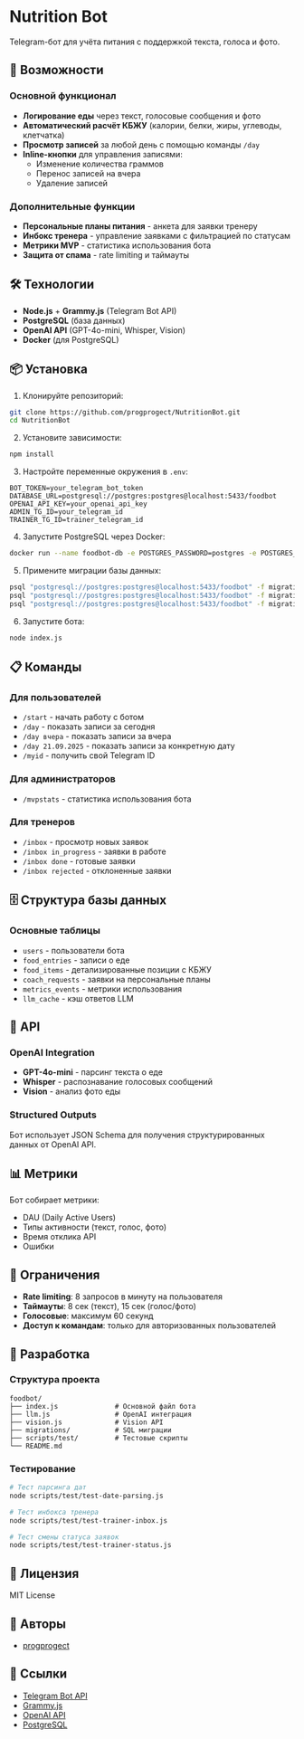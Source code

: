 # Nutrition Bot

Telegram-бот для учёта питания с поддержкой текста, голоса и фото.

## 🚀 Возможности

### Основной функционал
- **Логирование еды** через текст, голосовые сообщения и фото
- **Автоматический расчёт КБЖУ** (калории, белки, жиры, углеводы, клетчатка)
- **Просмотр записей** за любой день с помощью команды `/day`
- **Inline-кнопки** для управления записями:
  - Изменение количества граммов
  - Перенос записей на вчера
  - Удаление записей

### Дополнительные функции
- **Персональные планы питания** - анкета для заявки тренеру
- **Инбокс тренера** - управление заявками с фильтрацией по статусам
- **Метрики MVP** - статистика использования бота
- **Защита от спама** - rate limiting и таймауты

## 🛠 Технологии

- **Node.js** + **Grammy.js** (Telegram Bot API)
- **PostgreSQL** (база данных)
- **OpenAI API** (GPT-4o-mini, Whisper, Vision)
- **Docker** (для PostgreSQL)

## 📦 Установка

1. Клонируйте репозиторий:
```bash
git clone https://github.com/progprogect/NutritionBot.git
cd NutritionBot
```

2. Установите зависимости:
```bash
npm install
```

3. Настройте переменные окружения в `.env`:
```env
BOT_TOKEN=your_telegram_bot_token
DATABASE_URL=postgresql://postgres:postgres@localhost:5433/foodbot
OPENAI_API_KEY=your_openai_api_key
ADMIN_TG_ID=your_telegram_id
TRAINER_TG_ID=trainer_telegram_id
```

4. Запустите PostgreSQL через Docker:
```bash
docker run --name foodbot-db -e POSTGRES_PASSWORD=postgres -e POSTGRES_USER=postgres -e POSTGRES_DB=foodbot -p 5433:5432 -d postgres
```

5. Примените миграции базы данных:
```bash
psql "postgresql://postgres:postgres@localhost:5433/foodbot" -f migrations/2025-09-22-add-items-and-cache.sql
psql "postgresql://postgres:postgres@localhost:5433/foodbot" -f migrations/2025-09-22-metrics.sql
psql "postgresql://postgres:postgres@localhost:5433/foodbot" -f migrations/2025-09-22-coach-requests.sql
```

6. Запустите бота:
```bash
node index.js
```

## 📋 Команды

### Для пользователей
- `/start` - начать работу с ботом
- `/day` - показать записи за сегодня
- `/day вчера` - показать записи за вчера
- `/day 21.09.2025` - показать записи за конкретную дату
- `/myid` - получить свой Telegram ID

### Для администраторов
- `/mvpstats` - статистика использования бота

### Для тренеров
- `/inbox` - просмотр новых заявок
- `/inbox in_progress` - заявки в работе
- `/inbox done` - готовые заявки
- `/inbox rejected` - отклоненные заявки

## 🗄 Структура базы данных

### Основные таблицы
- `users` - пользователи бота
- `food_entries` - записи о еде
- `food_items` - детализированные позиции с КБЖУ
- `coach_requests` - заявки на персональные планы
- `metrics_events` - метрики использования
- `llm_cache` - кэш ответов LLM

## 🔧 API

### OpenAI Integration
- **GPT-4o-mini** - парсинг текста о еде
- **Whisper** - распознавание голосовых сообщений
- **Vision** - анализ фото еды

### Structured Outputs
Бот использует JSON Schema для получения структурированных данных от OpenAI API.

## 📊 Метрики

Бот собирает метрики:
- DAU (Daily Active Users)
- Типы активности (текст, голос, фото)
- Время отклика API
- Ошибки

## 🚦 Ограничения

- **Rate limiting**: 8 запросов в минуту на пользователя
- **Таймауты**: 8 сек (текст), 15 сек (голос/фото)
- **Голосовые**: максимум 60 секунд
- **Доступ к командам**: только для авторизованных пользователей

## 🤝 Разработка

### Структура проекта
```
foodbot/
├── index.js              # Основной файл бота
├── llm.js                # OpenAI интеграция
├── vision.js             # Vision API
├── migrations/           # SQL миграции
├── scripts/test/         # Тестовые скрипты
└── README.md
```

### Тестирование
```bash
# Тест парсинга дат
node scripts/test/test-date-parsing.js

# Тест инбокса тренера
node scripts/test/test-trainer-inbox.js

# Тест смены статуса заявок
node scripts/test/test-trainer-status.js
```

## 📝 Лицензия

MIT License

## 👥 Авторы

- [progprogect](https://github.com/progprogect)

## 🔗 Ссылки

- [Telegram Bot API](https://core.telegram.org/bots/api)
- [Grammy.js](https://grammy.dev/)
- [OpenAI API](https://platform.openai.com/)
- [PostgreSQL](https://www.postgresql.org/)


